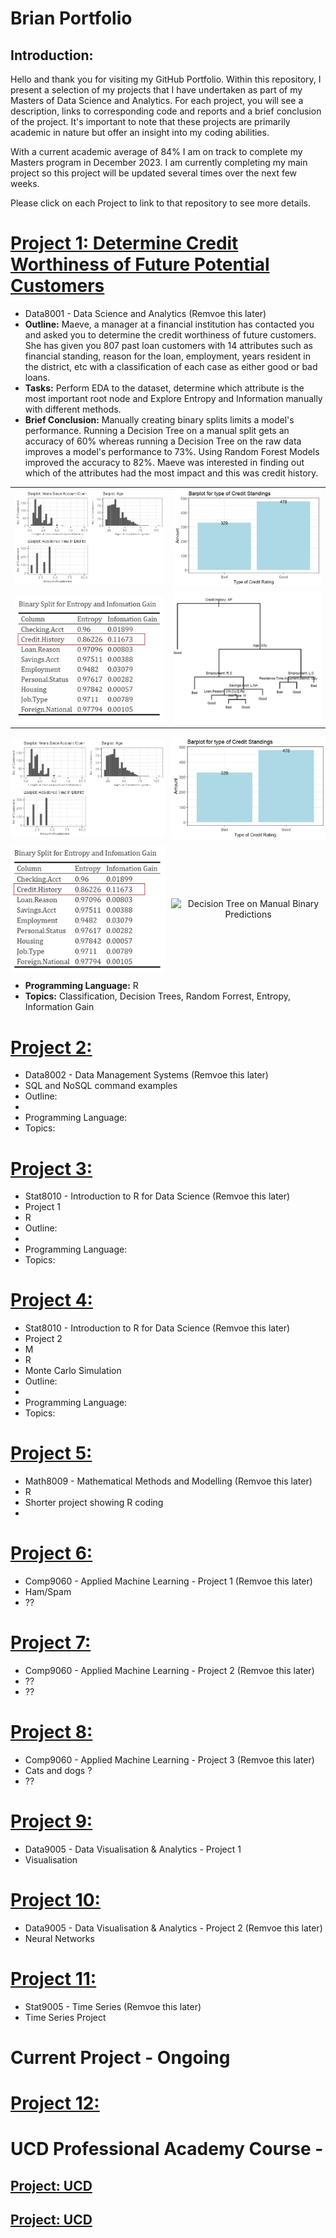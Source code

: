 # Brian Portfolio

## Introduction:
Hello and thank you for visiting my GitHub Portfolio. Within this repository, I present a selection of my projects that I have undertaken as part of my Masters of Data Science and Analytics. For each project, you will see a description, links to corresponding code and reports and a brief conclusion of the project. It's important to note that these projects are primarily academic in nature but offer an insight into my coding abilities.

With a current academic average of 84% I am on track to complete my Masters program in December 2023. I am currently completing my main project so this project will be updated several times over the next few weeks.

Please click on each Project to link to that repository to see more details.


# [Project 1: Determine Credit Worthiness of Future Potential Customers](https://github.com/bhiggi01/mtu_1_data8001)
* Data8001 - Data Science and Analytics (Remvoe this later)
* **Outline:** Maeve, a manager at a financial institution has contacted you and asked you to determine the credit worthiness of future customers. She has given you 807 past loan customers with 14 attributes such as financial standing, reason for the loan, employment, years resident in the district, etc with a classification of each case as either good or bad loans. 
* **Tasks:** Perform EDA to the dataset, determine which attribute is the most important root node and Explore Entropy and Information manually with different methods.
* **Brief Conclusion:** Manually creating binary splits limits a model's performance. Running a Decision Tree on a manual split gets an accuracy of 60% whereas running a Decision Tree on the raw data improves a model's performance to 73%. Using Random Forest Models improved the accuracy to 82%. Maeve was interested in finding out which of the attributes had the most impact and this was credit history.

<table>
  <tr>
    <td><img src="images/Data8001%20-%20Basic%20EDA.jpg" alt="Image 1"></td>
    <td><img src="images/Data8001%20-%20Count%20of%20Good%20and%20Bad%20credit%20ratings.jpg" alt="Image 2"></td>
  </tr>
  <tr>
    <td><img src="images/Data8001%20-%20Entropy%20and%20Information%20Gain%20Results.jpg" alt="Image 3"></td>
    <td><img src="images/Data8001%20-%20image%20of%20DT%20on%20manual%20binary%20predications.jpg" alt="Image 4"></td>
  </tr>
</table>

<div style="display: grid; grid-template-columns: repeat(2, 1fr); gap: 10px; text-align: center;">
  <div style="display: flex; flex-direction: column; align-items: center; justify-content: center;">
    <img src="images/Data8001%20-%20Basic%20EDA.jpg" alt="Basic EDA">
  </div>
  <div style="display: flex; flex-direction: column; align-items: center; justify-content: center;">
    <img src="images/Data8001%20-%20Count%20of%20Good%20and%20Bad%20credit%20ratings.jpg" alt="Count of Good and Bad credit ratings">
  </div>
  <div style="display: flex; flex-direction: column; align-items: center; justify-content: center;">
    <img src="images/Data8001%20-%20Entropy%20and%20Information%20Gain%20Results.jpg" alt="Entropy and Information Gain Results">
  </div>
  <div style="display: flex; flex-direction: column; align-items: center; justify-content: center;">
    <img src="images/Data8001%20-%20image%20of%20DT%20on%20manual%20binary%20predictions.jpg" alt="Decision Tree on Manual Binary Predictions">
  </div>
</div>
  
* **Programming Language:** R
* **Topics:** Classification, Decision Trees, Random Forrest, Entropy, Information Gain


# [Project 2: ](https://github.com/bhiggi01/mtu_1_data8002)
* Data8002 - Data Management Systems (Remvoe this later)
* SQL and NoSQL command examples
* Outline:
* 
* Programming Language: 
* Topics:

# [Project 3: ](https://github.com/bhiggi01/mtu_1_stat8010_project_1)
* Stat8010 - Introduction to R for Data Science (Remvoe this later)
* Project 1
* R
* Outline:
* 
* Programming Language: 
* Topics:

# [Project 4: ](https://github.com/bhiggi01/mtu_1_stat8010_project_2)
* Stat8010 - Introduction to R for Data Science (Remvoe this later)
* Project 2
* M
* R
* Monte Carlo Simulation
* Outline:
* 
* Programming Language: 
* Topics:

# [Project 5: ](https://github.com/bhiggi01/mtu_1_math8009)
* Math8009 - Mathematical Methods and Modelling (Remvoe this later)
* R
* Shorter project showing R coding
* 

# [Project 6: ](https://github.com/bhiggi01/mtu_2_comp9060_project_1)
* Comp9060 - Applied Machine Learning - Project 1 (Remvoe this later)
* Ham/Spam
* ??

# [Project 7: ](https://github.com/bhiggi01/mtu_2_comp9060_project_2)
* Comp9060 - Applied Machine Learning - Project 2 (Remvoe this later)
* ??
* ??

# [Project 8: ](https://github.com/bhiggi01/mtu_2_comp9060_project_3)
* Comp9060 - Applied Machine Learning - Project 3 (Remvoe this later)
* Cats and dogs ?
* ??

# [Project 9: ](https://github.com/bhiggi01/mtu_2_data9005_project_1)
* Data9005 - Data Visualisation & Analytics - Project 1
* Visualisation

# [Project 10: ](https://github.com/bhiggi01/mtu_2_data9005_project_2)
* Data9005 - Data Visualisation & Analytics - Project 2 (Remvoe this later)
* Neural Networks

# [Project 11: ](https://github.com/bhiggi01/mtu_2_stat9005)
* Stat9005 - Time Series (Remvoe this later)
* Time Series Project

# Current Project - Ongoing
# [Project 12: ](https://github.com/bhiggi01/mtu_3_9003_capstone)



# UCD Professional Academy Course - 
## [Project: UCD  ](https://github.com/bhiggi01/UCDPA-BrianHiggins/)
## [Project: UCD ](https://github.com/bhiggi01/UCD2)
  

